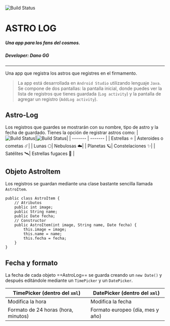 ![Build Status](https://cdn6.aptoide.com/imgs/1/e/2/1e20de3284b3cdcc2ca2a12d81b76641_icon.png?w=128)
# **ASTRO LOG**
##### *Una app para los fans del cosmos*.
##### Developer: *Dano GG*
---
Una app que registra los astros que registres en el firmamento.
> La app está desarrollada en `Android Studio` utilizando lenguaje `Java`.
Se compone de dos pantallas: la pantalla inicial, donde puedes ver la lista de registros que tienes guardada (`Log activity`) y la pantalla de agregar un registro (`AddLog activity`).

## Astro-Log
Los registros que guardes se mostrarán con su nombre, tipo de astro y la fecha de guardado.
Tienes la opción de registrar astros como: 
|![Build Status](https://cdn-icons-png.freepik.com/256/15142/15142734.png?semt=ais_hybrid)|![Build Status](https://icons.iconarchive.com/icons/microsoft/fluentui-emoji-3d/256/Comet-3d-icon.png)|
| ------- | ------- |
| Estrellas :star: | Asteroides o cometas ☄️|
| Lunas 🌕| Nebulosas ☁️|
| Planetas 🪐| Constelaciones ✨|
| Satélites 🛰️| Estrellas fugaces 🌠 |

## Objeto AstroItem
Los registros se guardan mediante una clase bastante sencilla llamada `AstroItem`.
```
public class AstroItem {
    // Atributos
    public int image;
    public String name;
    public Date fecha;
    // Constructor
    public AstroItem(int image, String name, Date fecha) {
        this.image = image;
        this.name = name;
        this.fecha = fecha;
    }
}
```
## Fecha y formato
La fecha de cada objeto ==AstroLog== se guarda creando un `new Date()`
y después editándole mediante un `TimePicker` y un `DatePicker`.

| TimePicker (dentro del `xml`)| DatePicker (dentro del `xml`)|
| ------- | ------- |
| Modifica la hora | Modifica la fecha |
| Formato de 24 horas (hora, minutos) | Formato europeo (día, mes y año) |

